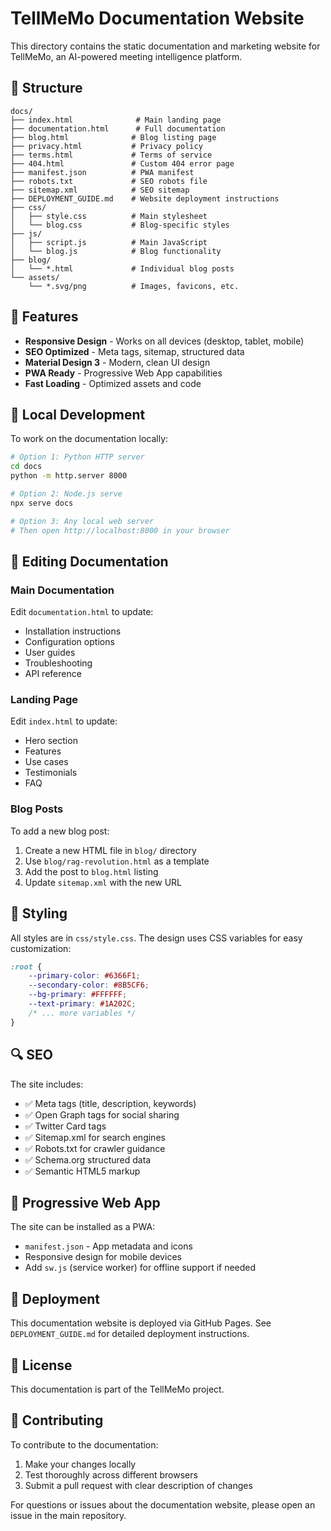 # TellMeMo Documentation Website

This directory contains the static documentation and marketing website for TellMeMo, an AI-powered meeting intelligence platform.

## 📁 Structure

```
docs/
├── index.html              # Main landing page
├── documentation.html      # Full documentation
├── blog.html              # Blog listing page
├── privacy.html           # Privacy policy
├── terms.html             # Terms of service
├── 404.html               # Custom 404 error page
├── manifest.json          # PWA manifest
├── robots.txt             # SEO robots file
├── sitemap.xml            # SEO sitemap
├── DEPLOYMENT_GUIDE.md    # Website deployment instructions
├── css/
│   ├── style.css          # Main stylesheet
│   └── blog.css           # Blog-specific styles
├── js/
│   ├── script.js          # Main JavaScript
│   └── blog.js            # Blog functionality
├── blog/
│   └── *.html             # Individual blog posts
└── assets/
    └── *.svg/png          # Images, favicons, etc.
```

## 🎨 Features

- **Responsive Design** - Works on all devices (desktop, tablet, mobile)
- **SEO Optimized** - Meta tags, sitemap, structured data
- **Material Design 3** - Modern, clean UI design
- **PWA Ready** - Progressive Web App capabilities
- **Fast Loading** - Optimized assets and code

## 🔧 Local Development

To work on the documentation locally:

```bash
# Option 1: Python HTTP server
cd docs
python -m http.server 8000

# Option 2: Node.js serve
npx serve docs

# Option 3: Any local web server
# Then open http://localhost:8000 in your browser
```

## 📝 Editing Documentation

### Main Documentation
Edit `documentation.html` to update:
- Installation instructions
- Configuration options
- User guides
- Troubleshooting
- API reference

### Landing Page
Edit `index.html` to update:
- Hero section
- Features
- Use cases
- Testimonials
- FAQ

### Blog Posts
To add a new blog post:
1. Create a new HTML file in `blog/` directory
2. Use `blog/rag-revolution.html` as a template
3. Add the post to `blog.html` listing
4. Update `sitemap.xml` with the new URL

## 🎨 Styling

All styles are in `css/style.css`. The design uses CSS variables for easy customization:

```css
:root {
    --primary-color: #6366F1;
    --secondary-color: #8B5CF6;
    --bg-primary: #FFFFFF;
    --text-primary: #1A202C;
    /* ... more variables */
}
```

## 🔍 SEO

The site includes:
- ✅ Meta tags (title, description, keywords)
- ✅ Open Graph tags for social sharing
- ✅ Twitter Card tags
- ✅ Sitemap.xml for search engines
- ✅ Robots.txt for crawler guidance
- ✅ Schema.org structured data
- ✅ Semantic HTML5 markup

## 📱 Progressive Web App

The site can be installed as a PWA:
- `manifest.json` - App metadata and icons
- Responsive design for mobile devices
- Add `sw.js` (service worker) for offline support if needed

## 🚀 Deployment

This documentation website is deployed via GitHub Pages. See `DEPLOYMENT_GUIDE.md` for detailed deployment instructions.

## 📄 License

This documentation is part of the TellMeMo project.

## 🤝 Contributing

To contribute to the documentation:
1. Make your changes locally
2. Test thoroughly across different browsers
3. Submit a pull request with clear description of changes

For questions or issues about the documentation website, please open an issue in the main repository.
